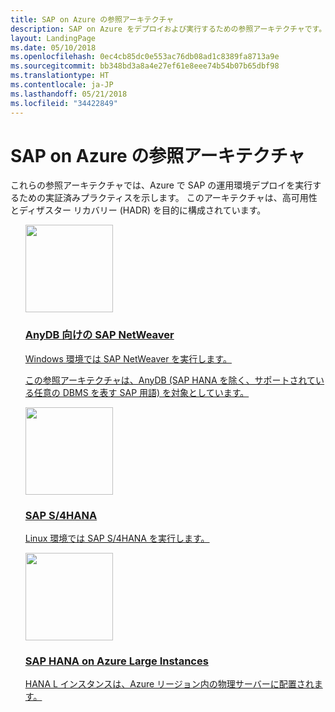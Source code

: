 ```yaml
---
title: SAP on Azure の参照アーキテクチャ
description: SAP on Azure をデプロイおよび実行するための参照アーキテクチャです。
layout: LandingPage
ms.date: 05/10/2018
ms.openlocfilehash: 0ec4cb85dc0e553ac76db08ad1c8389fa8713a9e
ms.sourcegitcommit: bb348bd3a8a4e27ef61e8eee74b54b07b65dbf98
ms.translationtype: HT
ms.contentlocale: ja-JP
ms.lasthandoff: 05/21/2018
ms.locfileid: "34422849"
---
```

# <a name="sap-on-azure-reference-architectures"></a>SAP on Azure の参照アーキテクチャ

これらの参照アーキテクチャでは、Azure で SAP の運用環境デプロイを実行するための実証済みプラクティスを示します。 このアーキテクチャは、高可用性とディザスター リカバリー (HADR) を目的に構成されています。

<ul class="panelContent">
<li style="display: flex; flex-direction: column;">
    <a href="./sap-netweaver.md" style="display: flex; flex-direction: column; flex: 1 0 auto;">
        <div class="cardSize" style="flex: 1 0 auto; display: flex;">
            <div class="cardPadding" style="display: flex;">
                <div class="card">
                    <div class="cardImageOuter">
                        <div class="cardImage">
                            <img src="./images/sap-netweaver.svg" height="140px" />
                        </div>
                    </div>
                    <div class="cardText">
                        <h3>AnyDB 向けの SAP NetWeaver</h3>
                        <p>Windows 環境では SAP NetWeaver を実行します。</p><p>この参照アーキテクチャは、AnyDB (SAP HANA を除く、サポートされている任意の DBMS を表す SAP 用語) を対象としています。</p>
                    </div>
                </div>
            </div>
        </div>
    </a>
</li>
<li style="display: flex; flex-direction: column;">
    <a href="./sap-s4hana.md" style="display: flex; flex-direction: column; flex: 1 0 auto;">
        <div class="cardSize" style="flex: 1 0 auto; display: flex;">
            <div class="cardPadding" style="display: flex;">
                <div class="card">
                    <div class="cardImageOuter">
                        <div class="cardImage">
                            <img src="./images/sap-s4hana.svg" height="140px" />
                        </div>
                    </div>
                    <div class="cardText">
                        <h3>SAP S/4HANA</h3>
                        <p>Linux 環境では SAP S/4HANA を実行します。</p>
                    </div>
                </div>
            </div>
        </div>
    </a>
</li>
<li style="display: flex; flex-direction: column;">
    <a href="./hana-large-instances.md" style="display: flex; flex-direction: column; flex: 1 0 auto;">
        <div class="cardSize" style="flex: 1 0 auto; display: flex;">
            <div class="cardPadding" style="display: flex;">
                <div class="card">
                    <div class="cardImageOuter">
                        <div class="cardImage">
                            <img src="./images/sap-hana-large-instances.svg" height="140px" />
                        </div>
                    </div>
                    <div class="cardText">
                        <h3>SAP HANA on Azure Large Instances</h3>
                        <p>HANA L インスタンスは、Azure リージョン内の物理サーバーに配置されます。</p>
                    </div>
                </div>
            </div>
        </div>
    </a>
</li>
</ul>
